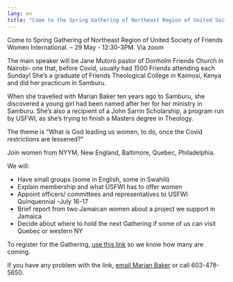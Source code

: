 ```yaml
---
lang: en
title: "Come to the Spring Gathering of Northeast Region of United Society of Friends Women International: 29 May - 12:30-3PM"
---
```

Come to Spring Gathering of Northeast Region of United Society of Friends Women International. – 29 May - 12:30-3PM. Via zoom

The main speaker will be Jane Mutoro pastor of Donholm Friends Church in Nairobi- one that, before Covid, usually had 1500 Friends attending each Sunday! She’s a graduate of Friends Theological College in Kaimosi, Kenya and did her practicum in Samburu. 

When she travelled with Marian Baker ten years ago to Samburu, she discovered a young girl had been named after her for her ministry in Samburu. She’s also a recipient of a John Sarrin Scholarship, a program run by USFWI, as she’s trying to finish a Masters degree in Theology. 

The theme is “What is God leading us women, to do, once the Covid restrictions are lessened?”

Join women from NYYM, New England, Baltimore, Quebec, Philadelphia.

We will: 
* Have small groups (some in English, some in Swahili)
* Explain membership and what USFWI has to offer women
* Appoint officers/ committees and representatives to USFWI Quinquennial -July 16-17
* Brief report from two Jamaican women about a project we support in Jamaica
* Decide about where to hold the next Gathering if some of us can visit Quebec or western NY

To register for the Gathering, [use this link](https://forms.gle/13eAqCnVUCNnW2raA) so we know how many are coming.

If you have any problem with the link, [email Marian Baker](mailto:quakerbonnet@gmail.com) or call 603-478-5650. 

